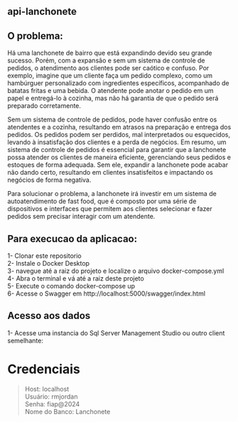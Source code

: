 ##  api-lanchonete

## O problema:

Há uma lanchonete de bairro que está expandindo devido seu grande sucesso. Porém, com a expansão e sem um sistema de controle de pedidos, o atendimento aos clientes pode ser caótico e confuso. 
Por exemplo, imagine que um cliente faça um pedido complexo, como um hambúrguer personalizado com ingredientes específicos, acompanhado de batatas fritas e uma bebida. 
O atendente pode anotar o pedido em um papel e entregá-lo à cozinha, mas não há garantia de que o pedido será preparado corretamente. 

Sem um sistema de controle de pedidos, pode haver confusão entre os atendentes e a cozinha, resultando em atrasos na preparação e entrega dos pedidos. Os pedidos podem ser perdidos, mal interpretados ou esquecidos, levando à insatisfação dos clientes e a perda de negócios. 
Em resumo, um sistema de controle de pedidos é essencial para garantir que a lanchonete possa atender os clientes de maneira eficiente, gerenciando seus pedidos e estoques de forma adequada. 
Sem ele, expandir a lanchonete pode acabar não dando certo, resultando em clientes insatisfeitos e impactando os negócios de forma negativa. 

Para solucionar o problema, a lanchonete irá investir em um sistema de autoatendimento de fast food, que é composto por uma série de dispositivos e interfaces que permitem aos clientes selecionar e fazer pedidos sem precisar interagir com um atendente.

## Para execucao da aplicacao:
1- Clonar este repositorio <br>
2- Instale o Docker Desktop<br>
3- navegue até a raiz do projeto e localize o arquivo docker-compose.yml<br>
4- Abra o terminal e vá até a raiz deste projeto<br>
5- Execute o comando docker-compose up <br>
6- Acesse o Swagger em http://localhost:5000/swagger/index.html<br>

## Acesso aos dados
1- Acesse uma instancia do Sql Server Management Studio ou outro client semelhante:
# Credenciais
>Host: localhost <br>
>Usuário: rmjordan <br>
>Senha: fiap@2024 <br>
>Nome do Banco: Lanchonete  <br>

